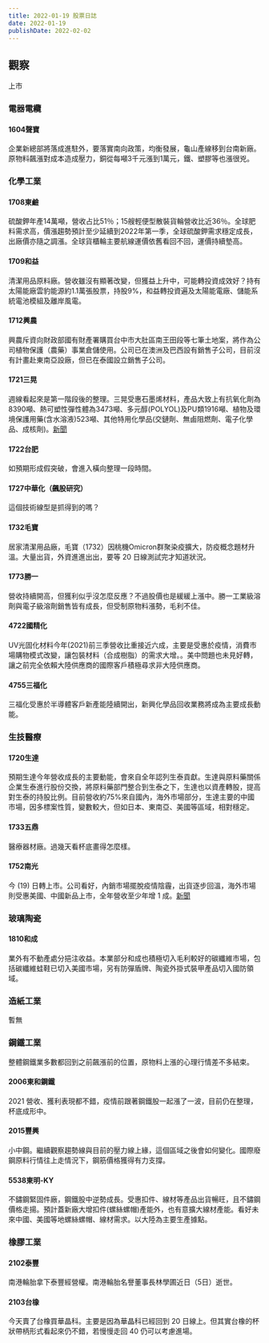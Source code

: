 ```yaml
---
title: 2022-01-19 股票日誌
date: 2022-01-19
publishDate: 2022-02-02
---
```


## 觀察
上市
### 電器電纜
#### 1604聲寶
企業新總部將落成進駐外，要落實南向政策，均衡發展，龜山產線移到台南新廠。原物料飆漲對成本造成壓力，銅從每噸3千元漲到1萬元，鐵、塑膠等也漲很兇。

### 化學工業
#### 1708東鹼
硫酸鉀年產14萬噸，營收占比51％；15艘輕便型散裝貨輪營收比近36％。全球肥料需求高，價漲趨勢預計至少延續到2022年第一季，全球硫酸鉀需求穩定成長，出廠價亦隨之調漲。全球貨櫃輪主要航線運價依舊看回不回，運價持續墊高。
#### 1709和益
清潔用品原料廠。營收雖沒有顯著改變，但獲益上升中，可能轉投資成效好？持有太陽能廠雲豹能源約1.1萬張股票，持股9%，和益轉投資遍及太陽能電廠、儲能系統電池模組及離岸風電。
#### 1712興農
興農斥資向財政部國有財產署購買台中市大肚區南王田段等七筆土地案，將作為公司植物保護（農藥）事業倉儲使用。公司已在澳洲及巴西設有銷售子公司，目前沒有計畫赴東南亞設廠，但已在泰國設立銷售子公司。
#### 1721三晃
週線看起來是第一階段後的整理。三晃受惠石墨烯材料，產品大致上有抗氧化劑為8390噸、熱可塑性彈性體為3473噸、多元醇(POLYOL)及PU類1916噸、植物及環境保護用藥(含水溶液)523噸、其他特用化學品(交鏈劑、無鹵阻燃劑、電子化學品、成核劑)。[新聞](https://www.chinatimes.com/realtimenews/20211221002177-260410?chdtv)
#### 1722台肥
如預期形成假突破，會進入橫向整理一段時間。
#### 1727中華化（飆股研究）
這個技術線型是抓得到的嗎？
#### 1732毛寶
居家清潔用品廠，毛寶（1732）因桃機Omicron群聚染疫擴大，防疫概念題材升溫。大量出貨，外資進進出出，要等 20 日線測試完才知道狀況。
#### 1773勝一
營收持續開高，但獲利似乎沒怎麼反應？不過股價也是緩緩上漲中。勝一工業級溶劑與電子級溶劑銷售皆有成長，但受制原物料漲勢，毛利不佳。
#### 4722國精化
UV光固化材料今年(2021)前三季營收比重接近六成，主要是受惠於疫情，消費市場購物模式改變，讓包裝材料（合成樹脂）的需求大增。。美中問題也未見好轉，讓之前完全依賴大陸供應商的國際客戶積極尋求非大陸供應商。
#### 4755三福化
三福化受惠於半導體客戶新產能陸續開出，新興化學品回收業務將成為主要成長動能。

### 生技醫療
#### 1720生達
預期生達今年營收成長的主要動能，會來自全年認列生泰貢獻。生達與原料藥關係企業生泰進行股份交換，將原料藥部門整合到生泰之下，生達也以資產轉股，提高對生泰的持股比例。目前營收約75%來自國內，海外市場部分，生達主要的中國市場，因多標案性質，變數較大，但如日本、東南亞、美國等區域，相對穩定。
#### 1733五鼎
醫療器材廠。過幾天看杯底畫得怎麼樣。
#### 1752南光
今 (19) 日轉上市。公司看好，內銷市場擺脫疫情陰霾，出貨逐步回溫，海外市場則受惠美國、中國新品上市，全年營收至少年增 1 成。[新聞](https://news.cnyes.com/news/id/4804724)

### 玻璃陶瓷
#### 1810和成
業外有不動產處分挹注收益。本業部分和成也積極切入毛利較好的碳纖維市場，包括碳纖維蛙鞋已切入美國市場，另有防彈盾牌、陶瓷外掛式裝甲產品切入國防領域。

### 造紙工業
暫無

### 鋼鐵工業
整體鋼鐵業多數都回到之前飆漲前的位置，原物料上漲的心理行情差不多結束。
#### 2006東和鋼鐵
2021 營收、獲利表現都不錯，疫情前跟著鋼鐵股一起漲了一波，目前仍在整理，杯底成形中。
#### 2015豐興
小中鋼。繼續觀察趨勢線與目前的壓力線上緣，這個區域之後會如何變化。國際廢鋼原料行情往上走情況下，鋼筋價格獲得有力支撐。
#### 5538東明-KY
不鏽鋼緊固件廠，鋼鐵股中逆勢成長。受惠扣件、線材等產品出貨暢旺，且不鏽鋼價格走揚。預計蓋新廠大增扣件(螺絲螺帽)產能外，也有意擴大線材產能。看好未來中國、美國等地螺絲螺帽、線材需求。以大陸為主要生產據點。

### 橡膠工業
#### 2102泰豐
南港輪胎拿下泰豐經營權。南港輪胎名譽董事長林學圃近日（5日）逝世。
#### 2103台橡
今天賣了台橡買華晶科。主要是因為華晶科已經回到 20 日線上。但其實台橡的杯狀帶柄形式看起來仍不錯，若慢慢走回 40 仍可以考慮進場。
